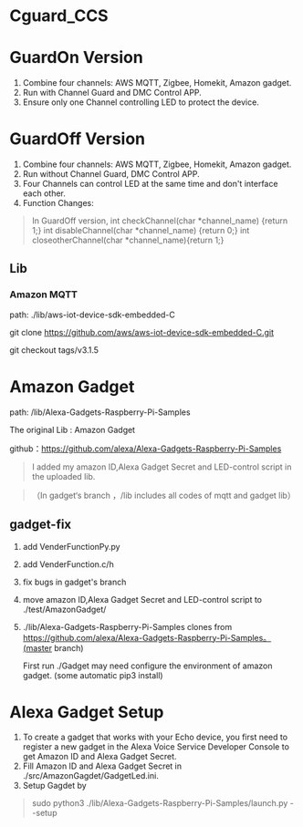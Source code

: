 # Cguard_CCS

# GuardOn Version

1. Combine four channels: AWS MQTT, Zigbee, Homekit, Amazon gadget.
2. Run with Channel Guard and DMC Control APP.
3. Ensure only one Channel controlling LED to protect the device.



# GuardOff Version

1. Combine four channels: AWS MQTT, Zigbee, Homekit, Amazon gadget.
2. Run without Channel Guard, DMC Control APP.
3. Four Channels can control LED at the same time and  don't interface each other. 
4. Function Changes:

>In GuardOff   version,
>int checkChannel(char *channel_name) {return 1;}
>int disableChannel(char *channel_name) {return 0;}
>int closeotherChannel(char *channel_name){return 1;}



## Lib

### Amazon MQTT

path: ./lib/aws-iot-device-sdk-embedded-C

git clone https://github.com/aws/aws-iot-device-sdk-embedded-C.git

git checkout tags/v3.1.5



# Amazon Gadget

path: /lib/Alexa-Gadgets-Raspberry-Pi-Samples

The original Lib : Amazon Gadget

github：https://github.com/alexa/Alexa-Gadgets-Raspberry-Pi-Samples

> I added my amazon ID,Alexa Gadget Secret and LED-control script in the uploaded lib.

> （In gadget‘s branch ，/lib includes all codes of mqtt and gadget lib）



## gadget-fix

1. add VenderFunctionPy.py

2. add VenderFunction.c/h

3. fix bugs in gadget's branch

4. move amazon ID,Alexa Gadget Secret and LED-control script to   ./test/AmazonGadget/

5. ./lib/Alexa-Gadgets-Raspberry-Pi-Samples clones from  https://github.com/alexa/Alexa-Gadgets-Raspberry-Pi-Samples。(master branch)

   First run ./Gadget may need  configure the environment of amazon gadget. (some automatic pip3 install)


# Alexa Gadget Setup
1. To create a gadget that works with your Echo device, you first need to register a new gadget in the Alexa Voice Service Developer Console to get Amazon ID and Alexa Gadget Secret.
2. Fill Amazon ID and Alexa Gadget Secret in ./src/AmazonGagdet/GadgetLed.ini.
3. Setup Gagdet by
> sudo python3 ./lib/Alexa-Gadgets-Raspberry-Pi-Samples/launch.py --setup
